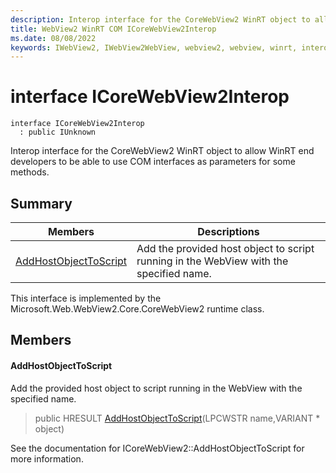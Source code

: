 ```yaml
---
description: Interop interface for the CoreWebView2 WinRT object to allow WinRT end developers to be able to use COM interfaces as parameters for some methods.
title: WebView2 WinRT COM ICoreWebView2Interop
ms.date: 08/08/2022
keywords: IWebView2, IWebView2WebView, webview2, webview, winrt, interop, edge, ICoreWebView2, ICoreWebView2Controller, browser control, edge html, ICoreWebView2Interop
---
```


# interface ICoreWebView2Interop

```
interface ICoreWebView2Interop
  : public IUnknown
```

Interop interface for the CoreWebView2 WinRT object to allow WinRT end developers to be able to use COM interfaces as parameters for some methods.

## Summary

 Members                        | Descriptions
--------------------------------|---------------------------------------------
[AddHostObjectToScript](#addhostobjecttoscript) | Add the provided host object to script running in the WebView with the specified name.

This interface is implemented by the Microsoft.Web.WebView2.Core.CoreWebView2 runtime class.

## Members

#### AddHostObjectToScript

Add the provided host object to script running in the WebView with the specified name.

> public HRESULT [AddHostObjectToScript](#addhostobjecttoscript)(LPCWSTR name,VARIANT * object)

See the documentation for ICoreWebView2::AddHostObjectToScript for more information.


